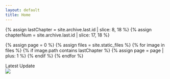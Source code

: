 ```yaml
---
layout: default
title: Home
---
```

{% assign lastChapter = site.archive.last.id | slice: 8, 18 %}
{% assign chapterNum = site.archive.last.id | slice: 17, 18 %}

{% assign page = 0 %}
{% assign files = site.static_files %}
{% for image in files  %}
    {% if image.path contains lastChapter %}
        {% assign page = page | plus: 1 %}
    {% endif %}
{% endfor %}

<div class="glitch" data-text="Latest Update">Latest Update</div>


<div class="chapter-pages">
    <a href="{{ site.baseurl }}{{ site.archive.last.url }}?page={{ page }}" title="Chapter {{ chapterNum }} Page {{ page }}" page-id=""><img src="{{ site.baseurl }}/assets/main/latest-cover.png"></a>
</div>